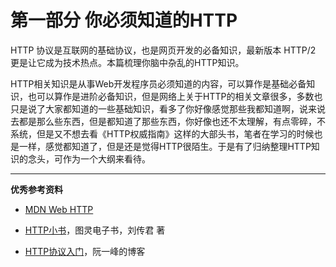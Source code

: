 # 第一部分 你必须知道的HTTP

HTTP 协议是互联网的基础协议，也是网页开发的必备知识，最新版本 HTTP/2 更是让它成为技术热点。本篇梳理你脑中杂乱的HTTP知识。

HTTP相关知识是从事Web开发程序员必须知道的内容，可以算作是基础必备知识，也可以算作是进阶必备知识，但是网络上关于HTTP的相关文章很多，多数也只是说了大家都知道的一些基础知识，看多了你好像感觉那些我都知道啊，说来说去都是那么些东西，但是都知道了那些东西，你好像也还不太理解，有点零碎，不系统，但是又不想去看《HTTP权威指南》这样的大部头书，笔者在学习的时候也是一样，感觉都知道了，但是还是觉得HTTP很陌生。于是有了归纳整理HTTP知识的念头，可作为一个大纲来看待。

---

**优秀参考资料**

* [MDN Web HTTP](https://developer.mozilla.org/zh-CN/docs/Web/HTTP)

* [HTTP小书](/www.ituring.com.cn/book/1791)，图灵电子书，刘传君 著

* [HTTP协议入门](http://www.ruanyifeng.com/blog/2016/08/http.html)，阮一峰的博客



